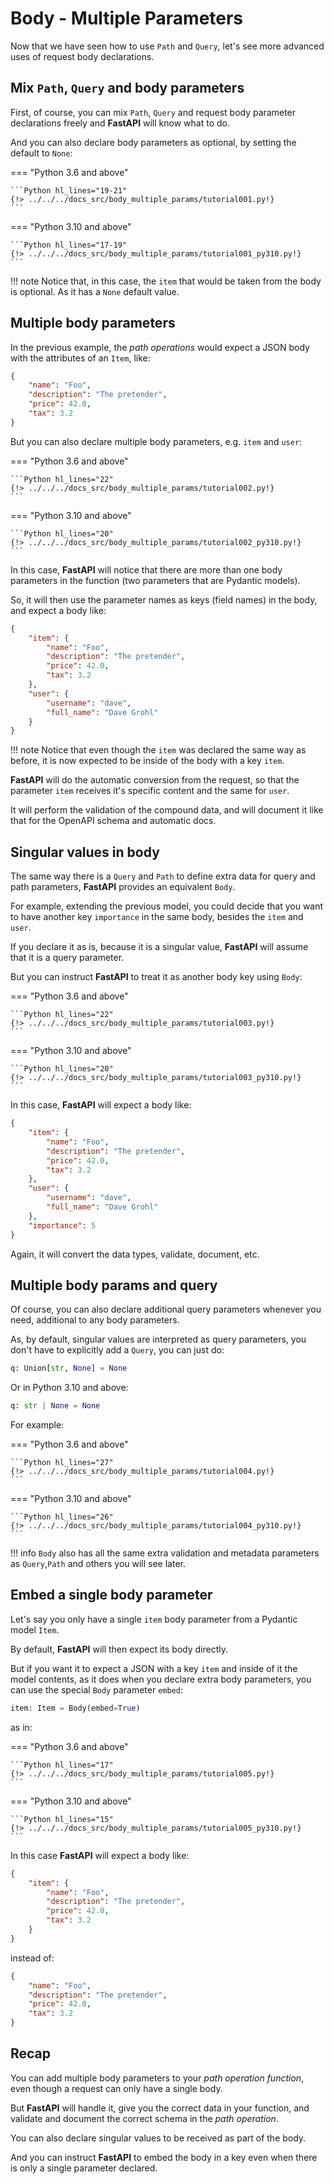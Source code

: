 # Body - Multiple Parameters

Now that we have seen how to use `Path` and `Query`, let's see more advanced uses of request body declarations.

## Mix `Path`, `Query` and body parameters

First, of course, you can mix `Path`, `Query` and request body parameter declarations freely and **FastAPI** will know what to do.

And you can also declare body parameters as optional, by setting the default to `None`:

=== "Python 3.6 and above"

    ```Python hl_lines="19-21"
    {!> ../../../docs_src/body_multiple_params/tutorial001.py!}
    ```

=== "Python 3.10 and above"

    ```Python hl_lines="17-19"
    {!> ../../../docs_src/body_multiple_params/tutorial001_py310.py!}
    ```

!!! note
    Notice that, in this case, the `item` that would be taken from the body is optional. As it has a `None` default value.

## Multiple body parameters

In the previous example, the *path operations* would expect a JSON body with the attributes of an `Item`, like:

```JSON
{
    "name": "Foo",
    "description": "The pretender",
    "price": 42.0,
    "tax": 3.2
}
```

But you can also declare multiple body parameters, e.g. `item` and `user`:

=== "Python 3.6 and above"

    ```Python hl_lines="22"
    {!> ../../../docs_src/body_multiple_params/tutorial002.py!}
    ```

=== "Python 3.10 and above"

    ```Python hl_lines="20"
    {!> ../../../docs_src/body_multiple_params/tutorial002_py310.py!}
    ```

In this case, **FastAPI** will notice that there are more than one body parameters in the function (two parameters that are Pydantic models).

So, it will then use the parameter names as keys (field names) in the body, and expect a body like:

```JSON
{
    "item": {
        "name": "Foo",
        "description": "The pretender",
        "price": 42.0,
        "tax": 3.2
    },
    "user": {
        "username": "dave",
        "full_name": "Dave Grohl"
    }
}
```

!!! note
    Notice that even though the `item` was declared the same way as before, it is now expected to be inside of the body with a key `item`.


**FastAPI** will do the automatic conversion from the request, so that the parameter `item` receives it's specific content and the same for `user`.

It will perform the validation of the compound data, and will document it like that for the OpenAPI schema and automatic docs.

## Singular values in body

The same way there is a `Query` and `Path` to define extra data for query and path parameters, **FastAPI** provides an equivalent `Body`.

For example, extending the previous model, you could decide that you want to have another key `importance` in the same body, besides the `item` and `user`.

If you declare it as is, because it is a singular value, **FastAPI** will assume that it is a query parameter.

But you can instruct **FastAPI** to treat it as another body key using `Body`:

=== "Python 3.6 and above"

    ```Python hl_lines="22"
    {!> ../../../docs_src/body_multiple_params/tutorial003.py!}
    ```

=== "Python 3.10 and above"

    ```Python hl_lines="20"
    {!> ../../../docs_src/body_multiple_params/tutorial003_py310.py!}
    ```

In this case, **FastAPI** will expect a body like:

```JSON
{
    "item": {
        "name": "Foo",
        "description": "The pretender",
        "price": 42.0,
        "tax": 3.2
    },
    "user": {
        "username": "dave",
        "full_name": "Dave Grohl"
    },
    "importance": 5
}
```

Again, it will convert the data types, validate, document, etc.

## Multiple body params and query

Of course, you can also declare additional query parameters whenever you need, additional to any body parameters.

As, by default, singular values are interpreted as query parameters, you don't have to explicitly add a `Query`, you can just do:

```Python
q: Union[str, None] = None
```

Or in Python 3.10 and above:

```Python
q: str | None = None
```

For example:

=== "Python 3.6 and above"

    ```Python hl_lines="27"
    {!> ../../../docs_src/body_multiple_params/tutorial004.py!}
    ```

=== "Python 3.10 and above"

    ```Python hl_lines="26"
    {!> ../../../docs_src/body_multiple_params/tutorial004_py310.py!}
    ```

!!! info
    `Body` also has all the same extra validation and metadata parameters as `Query`,`Path` and others you will see later.

## Embed a single body parameter

Let's say you only have a single `item` body parameter from a Pydantic model `Item`.

By default, **FastAPI** will then expect its body directly.

But if you want it to expect a JSON with a key `item` and inside of it the model contents, as it does when you declare extra body parameters, you can use the special `Body` parameter `embed`:

```Python
item: Item = Body(embed=True)
```

as in:

=== "Python 3.6 and above"

    ```Python hl_lines="17"
    {!> ../../../docs_src/body_multiple_params/tutorial005.py!}
    ```

=== "Python 3.10 and above"

    ```Python hl_lines="15"
    {!> ../../../docs_src/body_multiple_params/tutorial005_py310.py!}
    ```

In this case **FastAPI** will expect a body like:

```JSON hl_lines="2"
{
    "item": {
        "name": "Foo",
        "description": "The pretender",
        "price": 42.0,
        "tax": 3.2
    }
}
```

instead of:

```JSON
{
    "name": "Foo",
    "description": "The pretender",
    "price": 42.0,
    "tax": 3.2
}
```

## Recap

You can add multiple body parameters to your *path operation function*, even though a request can only have a single body.

But **FastAPI** will handle it, give you the correct data in your function, and validate and document the correct schema in the *path operation*.

You can also declare singular values to be received as part of the body.

And you can instruct **FastAPI** to embed the body in a key even when there is only a single parameter declared.
